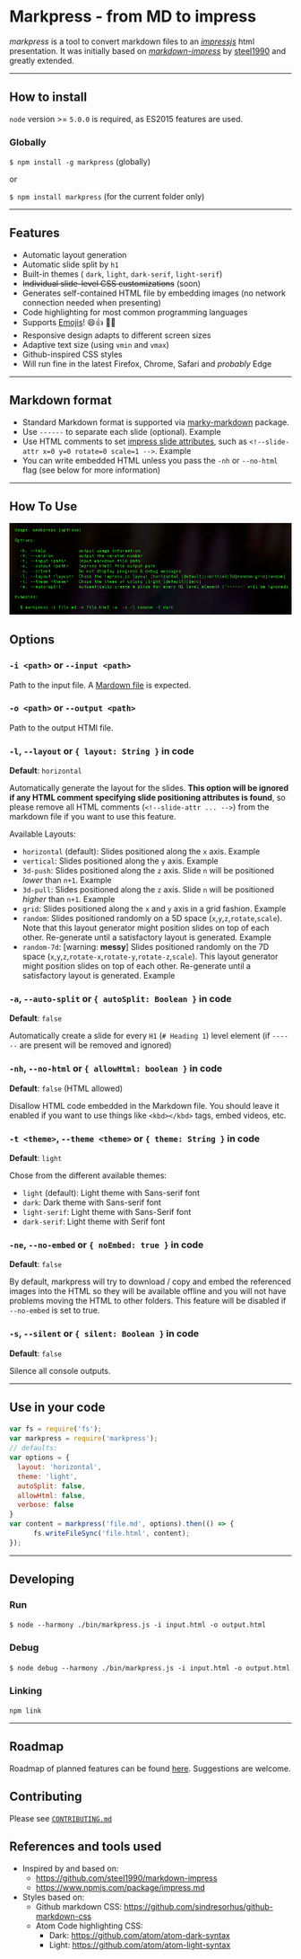 # Markpress - from MD to impress

*markpress* is a tool to convert markdown files to an [*impressjs*](https://github.com/impress/impress.js/) html presentation. It was initially based on [*markdown-impress*](https://github.com/steel1990/markdown-impress) by [steel1990](https://github.com/steel1990) and greatly extended.

-----------------------------
## How to install

`node` version >= `5.0.0` is required, as ES2015 features are used.

### Globally

`$ npm install -g markpress`  (globally)

or

`$ npm install markpress` (for the current folder only)

-----------------------------
## Features
- Automatic layout generation
- Automatic slide split by `h1`
- Built-in themes ( `dark`, `light`, `dark-serif`, `light-serif`)
- ~~Individual slide-level CSS customizations~~ (soon)
- Generates self-contained HTML file by embedding images (no network connection needed when presenting)
- Code highlighting for most common programming languages
- Supports [Emojis](http://www.emoji-cheat-sheet.com/)! :smile::thumbsup: :camel::dash:
- Responsive design adapts to different screen sizes
- Adaptive text size (using `vmin` and `vmax`)
- Github-inspired CSS styles
- Will run fine in the latest Firefox, Chrome, Safari and *probably* Edge

-----------------------------
## Markdown format
+ Standard Markdown format is supported via [marky-markdown](https://www.npmjs.com/package/marky-markdown) package.
+ Use `------` to separate each slide (optional). Example
+ Use HTML comments to set [impress slide attributes](https://github.com/impress/impress.js/blob/master/index.html#L203), such as `<!--slide-attr x=0 y=0 rotate=0 scale=1 -->`. Example
+ You can write embedded HTML unless you pass the `-nh` or `--no-html` flag (see below for more information)

-----------------------------
## How To Use

![How to use markpress](./markpress-help.png)

## Options

### `-i <path>` or `--input <path>`

Path to the input file. A [Mardown file](https://daringfireball.net/projects/markdown/) is expected.

### `-o <path>` or `--output <path>`

Path to the output HTMl file.

### `-l`, `--layout` or `{ layout: String }` in code

**Default**: `horizontal`

Automatically generate the layout for the slides. **This option will be ignored if any HTML comment specifying slide positioning attributes is found**, so please remove all HTML comments (`<!--slide-attr ... -->`) from the markdown file if you want to use this feature.

Available Layouts:

- `horizontal` (default): Slides positioned along the `x` axis. Example
- `vertical`: Slides positioned along the `y` axis. Example
- `3d-push`: Slides positioned along the `z` axis. Slide `n` will be positioned *lower* than `n+1`. Example
- `3d-pull`: Slides positioned along the `z` axis. Slide `n` will be positioned *higher* than `n+1`. Example
- `grid`: Slides positioned along the `x` and `y` axis in a grid fashion. Example
- `random`: Slides positioned randomly on a 5D space (`x`,`y`,`z`,`rotate`,`scale`). Note that this layout generator might position slides on top of each other. Re-generate until a satisfactory layout is generated. Example
- `random-7d`: [warning: **messy**] Slides positioned randomly on the 7D space (`x`,`y`,`z`,`rotate-x`,`rotate-y`,`rotate-z`,`scale`). This layout generator might position slides on top of each other. Re-generate until a satisfactory layout is generated. Example

### `-a`, `--auto-split` or `{ autoSplit: Boolean }` in code

**Default**: `false`

Automatically create a slide for every `H1` (`# Heading 1`) level element (if `------` are present will be removed and ignored)

### `-nh`, `--no-html` or `{ allowHtml: boolean }` in code

**Default**: `false` (HTML allowed)

Disallow HTML code embedded in the Markdown file. You should leave it enabled if you want to use things like `<kbd></kbd>` tags, embed videos, etc.

### `-t <theme>`, `--theme <theme>` or `{ theme: String }` in code

**Default**: `light`

Chose from the different available themes:

- `light` (default): Light theme with Sans-serif font
- `dark`: Dark theme with Sans-serif font
- `light-serif`: Light theme with Sans-Serif font
- `dark-serif`: Light theme with Serif font

### `-ne`, `--no-embed` or `{ noEmbed: true }` in code

**Default**: `false`

By default, markpress will try to download / copy and embed the referenced images into the HTML so they will be available offline and you will not have problems moving the HTML to other folders. This feature will be disabled if `--no-embed` is set to true.

### `-s`, `--silent` or `{ silent: Boolean }` in code

**Default**: `false`

Silence all console outputs.

-------------------------------
## Use in your code

```js
var fs = require('fs');
var markpress = require('markpress');
// defaults:
var options = {
  layout: 'horizontal',
  theme: 'light',
  autoSplit: false,
  allowHtml: false,
  verbose: false
}
var content = markpress('file.md', options).then(() => {
      fs.writeFileSync('file.html', content);
});
```

-------------------------------
## Developing

### Run

`$ node --harmony ./bin/markpress.js -i input.html -o output.html`

### Debug

`$ node debug --harmony ./bin/markpress.js -i input.html -o output.html`

### Linking

`npm link`

-------------------------------
## Roadmap

Roadmap of planned features can be found [here](https://github.com/gamell/markpress/issues?q=is%3Aopen+is%3Aissue+label%3Aroadmap). Suggestions are welcome.

## Contributing

Please see [`CONTRIBUTING.md`](https://github.com/gamell/markpress/blob/master/CONTRIBUTING.md)


## References and tools used

- Inspired by and based on:
  - https://github.com/steel1990/markdown-impress
  - https://www.npmjs.com/package/impress.md
- Styles based on:
  - Github markdown CSS: https://github.com/sindresorhus/github-markdown-css
  - Atom Code highlighting CSS:
    - Dark: https://github.com/atom/atom-dark-syntax
    - Light: https://github.com/atom/atom-light-syntax
